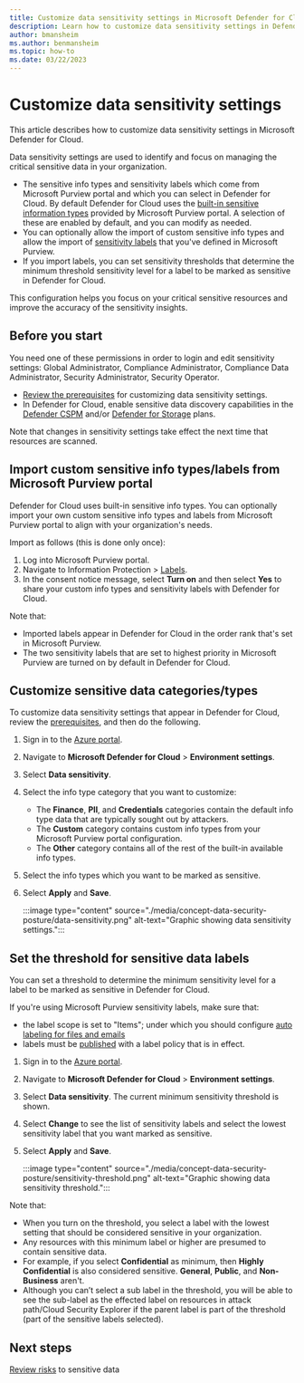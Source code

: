 ```yaml
---
title: Customize data sensitivity settings in Microsoft Defender for Cloud
description: Learn how to customize data sensitivity settings in Defender for Cloud
author: bmansheim
ms.author: benmansheim
ms.topic: how-to
ms.date: 03/22/2023
---
```

# Customize data sensitivity settings

This article describes how to customize data sensitivity settings in Microsoft Defender for Cloud. 

Data sensitivity settings are used to identify and focus on managing the critical sensitive data in your organization.

- The sensitive info types and sensitivity labels which come from Microsoft Purview portal and which you can select in Defender for Cloud. By default Defender for Cloud uses the [built-in sensitive information types](https://learn.microsoft.com/microsoft-365/compliance/sensitive-information-type-learn-about?view=o365-worldwide) provided by Microsoft Purview portal. A selection of these are enabled by default, and you can modify as needed.
- You can optionally allow the import of custom sensitive info types and allow the import of [sensitivity labels](https://learn.microsoft.com/microsoft-365/compliance/sensitivity-labels?view=o365-worldwide) that you've defined in Microsoft Purview.
- If you import labels, you can set sensitivity thresholds that determine the minimum threshold sensitivity level for a label to be marked as sensitive in Defender for Cloud. 

This configuration helps you focus on your critical sensitive resources and improve the accuracy of the sensitivity insights.

## Before you start

You need one of these permissions in order to login and edit sensitivity settings: Global Administrator,  Compliance Administrator, Compliance Data Administrator, Security Administrator, Security Operator.

- [Review the prerequisites](concept-data-security-posture-prepare.md#configuring-data-sensitivity-settings) for customizing data sensitivity settings.
- In Defender for Cloud, enable sensitive data discovery capabilities in the [Defender CSPM](data-security-posture-enable.md) and/or [Defender for Storage](defender-for-storage-data-sensitivity.md) plans.

Note that changes in sensitivity settings take effect the next time that resources are scanned.

## Import custom sensitive info types/labels from Microsoft Purview portal

Defender for Cloud uses built-in sensitive info types. You can optionally import your own custom sensitive info types and labels from Microsoft Purview portal to align with your organization's needs. 

Import as follows (this is done only once):

1. Log into Microsoft Purview portal.
1. Navigate to Information Protection > [Labels](https://compliance.microsoft.com/informationprotection/labels).
1. In the consent notice message, select **Turn on** and then select **Yes** to share your custom info types and sensitivity labels with Defender for Cloud.

Note that:

- Imported labels appear in Defender for Cloud in the order rank that's set in Microsoft Purview.
- The two sensitivity labels that are set to highest priority in Microsoft Purview are turned on by default in Defender for Cloud.


## Customize sensitive data categories/types

To customize data sensitivity settings that appear in Defender for Cloud, review the [prerequisites](concept-data-security-posture-prepare.md#configuring-data-sensitivity-settings), and then do the following.

1. Sign in to the [Azure portal](https://portal.azure.com). 
1. Navigate to **Microsoft Defender for Cloud** > **Environment settings**.
1. Select **Data sensitivity**.
1. Select the info type category that you want to customize:
    - The **Finance**, **PII**, and **Credentials** categories contain the default info type data that are typically sought out by attackers.
    - The **Custom** category contains custom info types from your Microsoft Purview portal configuration.
    - The **Other** category contains all of the rest of the built-in available info types.
1. Select the info types which you want to be marked as sensitive.
1. Select **Apply** and **Save**.

    :::image type="content" source="./media/concept-data-security-posture/data-sensitivity.png" alt-text="Graphic showing data sensitivity settings.":::

## Set the threshold for sensitive data labels

 You can set a threshold to determine the minimum sensitivity level for a label to be marked as sensitive in Defender for Cloud. 

If you're using Microsoft Purview sensitivity labels, make sure that:

-  the label scope is set to "Items"; under which you should configure [auto labeling for files and emails](https://learn.microsoft.com/microsoft-365/compliance/apply-sensitivity-label-automatically?view=o365-worldwide#how-to-configure-auto-labeling-for-office-apps)
- labels must be [published](https://learn.microsoft.com/microsoft-365/compliance/create-sensitivity-labels?view=o365-worldwide#publish-sensitivity-labels-by-creating-a-label-policy) with a label policy that is in effect. 

1. Sign in to the [Azure portal](https://portal.azure.com). 
1. Navigate to **Microsoft Defender for Cloud** > **Environment settings**.
1. Select **Data sensitivity**.
    The current minimum sensitivity threshold is shown.
1. Select **Change** to see the list of sensitivity labels and select the lowest sensitivity label that you want marked as sensitive.
1. Select **Apply** and **Save**.

    :::image type="content" source="./media/concept-data-security-posture/sensitivity-threshold.png" alt-text="Graphic showing data sensitivity threshold.":::

Note that:

- When you turn on the threshold, you select a label with the lowest setting that should be considered sensitive in your organization.
- Any resources with this minimum label or higher are presumed to contain sensitive data.
- For example, if you select **Confidential** as minimum, then **Highly Confidential** is also considered sensitive. **General**, **Public**, and **Non-Business** aren't.
- Although you can’t select a sub label in the threshold, you will be able to see the sub-label as the effected label on resources in attack path/Cloud Security Explorer if the parent label is part of the threshold (part of the sensitive labels selected).

## Next steps

[Review risks](data-security-review-risks.md) to sensitive data
